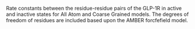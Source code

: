Rate constants between the residue-residue pairs of the GLP-1R in active and inactive states for All Atom and Coarse Grained models. The degrees of freedom of residues are included based upon the AMBER forcfefield model.
